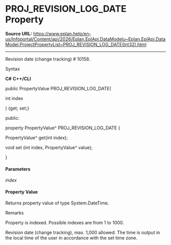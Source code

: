 # PROJ_REVISION_LOG_DATE Property

**Source URL:** https://www.eplan.help/en-us/Infoportal/Content/api/2026/Eplan.EplApi.DataModelu~Eplan.EplApi.DataModel.ProjectPropertyList~PROJ_REVISION_LOG_DATE(Int32).html

---

Revision date (change tracking) # 10158.

Syntax

**C#**
**C++/CLI**


public PropertyValue PROJ_REVISION_LOG_DATE( 

   int index

) {get; set;}

public:

property PropertyValue^ PROJ_REVISION_LOG_DATE {

   PropertyValue^ get(int index);

   void set (int index, PropertyValue^ value);

}


#### Parameters

*index*

#### Property Value

Returns property value of type System.DateTime.

Remarks

Property is indexed. Possible indexes are from 1 to 1000.

Revision date (change tracking), max. 1,000 allowed. The time is output in the local time of the user in accordance with the set time zone.
